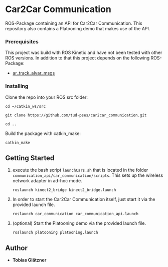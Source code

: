 # Car2Car Communication

ROS-Package containing an API for Car2Car Communication. This repository also contains a Platooning demo that makes use of the API.

### Prerequisites

This project was build with ROS Kinetic and have not been tested with other ROS versions. In addition to that this project depends on the following ROS-Package:
* [ar_track_alvar_msgs](http://wiki.ros.org/ar_track_alvar_msgs)

### Installing

Clone the repo into your ROS src folder:

`cd ~/catkin_ws/src`

`git clone https://github.com/tud-pses/car2car_communication.git`

`cd ..`

Build the package with catkin_make:

`catkin_make`

## Getting Started
1. execute the bash script `launchCars.sh` that is located in the folder `communication_api/car_communication/scripts`. This sets up the wireless network adapter in ad-hoc mode.

    `roslaunch kinect2_bridge kinect2_bridge.launch`

2. In order to start the Car2Car Communication itself, just start it via the provided launch file.

    `roslaunch car_communication car_communication_api.launch`

3. (optional) Start the Platooning demo via the provided launch file.

    `roslaunch platooning platooning.launch`
    
## Author

* **Tobias Glätzner**
